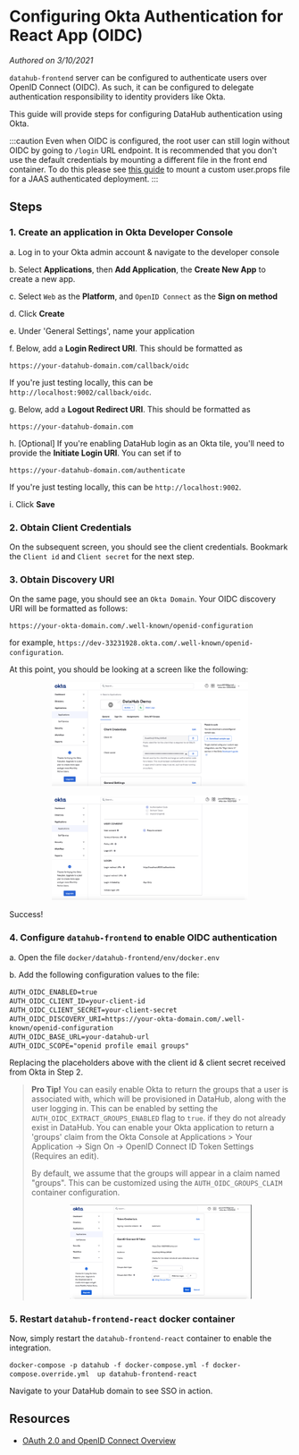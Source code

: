 # Configuring Okta Authentication for React App (OIDC)

_Authored on 3/10/2021_

`datahub-frontend` server can be configured to authenticate users over OpenID Connect (OIDC). As such, it can be configured to
delegate authentication responsibility to identity providers like Okta.

This guide will provide steps for configuring DataHub authentication using Okta.

:::caution
Even when OIDC is configured, the root user can still login without OIDC by going
to `/login` URL endpoint. It is recommended that you don't use the default
credentials by mounting a different file in the front end container. To do this
please see [this guide](../jaas.md) to mount a custom user.props file for a JAAS authenticated deployment.
:::

## Steps

### 1. Create an application in Okta Developer Console

a. Log in to your Okta admin account & navigate to the developer console

b. Select **Applications**, then **Add Application**, the **Create New App** to create a new app.

c. Select `Web` as the **Platform**, and `OpenID Connect` as the **Sign on method**

d. Click **Create**

e. Under 'General Settings', name your application

f. Below, add a **Login Redirect URI**. This should be formatted as

```
https://your-datahub-domain.com/callback/oidc
```

If you're just testing locally, this can be `http://localhost:9002/callback/oidc`.

g. Below, add a **Logout Redirect URI**. This should be formatted as

```
https://your-datahub-domain.com
```

h. [Optional] If you're enabling DataHub login as an Okta tile, you'll need to provide the **Initiate Login URI**. You
can set if to

```
https://your-datahub-domain.com/authenticate
```

If you're just testing locally, this can be `http://localhost:9002`.

i. Click **Save**

### 2. Obtain Client Credentials

On the subsequent screen, you should see the client credentials. Bookmark the `Client id` and `Client secret` for the next step.

### 3. Obtain Discovery URI

On the same page, you should see an `Okta Domain`. Your OIDC discovery URI will be formatted as follows:

```
https://your-okta-domain.com/.well-known/openid-configuration
```

for example, `https://dev-33231928.okta.com/.well-known/openid-configuration`.

At this point, you should be looking at a screen like the following:

<p align="center">
  <img width="70%" src="https://raw.githubusercontent.com/acryldata/static-assets-test/master/imgs/sso/okta-setup-1.png"/>
</p>
<p align="center">
  <img width="70%" src="https://raw.githubusercontent.com/acryldata/static-assets-test/master/imgs/sso/okta-setup-2.png"/>
</p>

Success!

### 4. Configure `datahub-frontend` to enable OIDC authentication

a. Open the file `docker/datahub-frontend/env/docker.env`

b. Add the following configuration values to the file:

```
AUTH_OIDC_ENABLED=true
AUTH_OIDC_CLIENT_ID=your-client-id
AUTH_OIDC_CLIENT_SECRET=your-client-secret
AUTH_OIDC_DISCOVERY_URI=https://your-okta-domain.com/.well-known/openid-configuration
AUTH_OIDC_BASE_URL=your-datahub-url
AUTH_OIDC_SCOPE="openid profile email groups"
```

Replacing the placeholders above with the client id & client secret received from Okta in Step 2.

> **Pro Tip!** You can easily enable Okta to return the groups that a user is associated with, which will be provisioned in DataHub, along with the user logging in. This can be enabled by setting the `AUTH_OIDC_EXTRACT_GROUPS_ENABLED` flag to `true`.
> if they do not already exist in DataHub. You can enable your Okta application to return a 'groups' claim from the Okta Console at Applications > Your Application -> Sign On -> OpenID Connect ID Token Settings (Requires an edit).
>
> By default, we assume that the groups will appear in a claim named "groups". This can be customized using the `AUTH_OIDC_GROUPS_CLAIM` container configuration.
>
> <p align="center">
>   <img width="70%" src="https://raw.githubusercontent.com/acryldata/static-assets-test/master/imgs/sso/okta-setup-groups-claim.png"/>

</p>

### 5. Restart `datahub-frontend-react` docker container

Now, simply restart the `datahub-frontend-react` container to enable the integration.

```
docker-compose -p datahub -f docker-compose.yml -f docker-compose.override.yml  up datahub-frontend-react
```

Navigate to your DataHub domain to see SSO in action.

## Resources

- [OAuth 2.0 and OpenID Connect Overview](https://developer.okta.com/docs/concepts/oauth-openid/)
